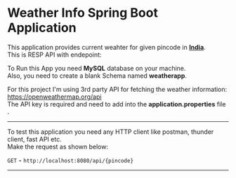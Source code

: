 # Weather Info Spring Boot Application

This application provides current weahter for given pincode in <u>**India**</u>.<br>
This is RESP API with endepoint: <br>

To Run this App you need **MySQL** database on your machine. <br>
Also, you need to create a blank Schema named **weatherapp**.<br>

For this project I'm using 3rd party API for fetching the weather information: https://openweathermap.org/api <br>
The API key is required and need to add into the **application.properties** file .<br>

-------------------------------------------------------------------------

To test this application you need any HTTP client like postman, thunder client, fast API etc. <br>
Make the request as shown below: <br>
<summary><code>GET</code> <code><b>-</b></code> <code>http://localhost:8080/api/{pincode}</code></summary>

-------------------------------------------------------------------------
